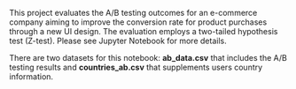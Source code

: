 This project evaluates the A/B testing outcomes for an e-commerce company aiming to improve the conversion rate for product purchases through a new UI design. 
The evaluation employs a two-tailed hypothesis test (Z-test). Please see Jupyter Notebook for more details.

There are two datasets for this notebook: **ab_data.csv** that includes the A/B testing results and **countries_ab.csv** that supplements users country information.
